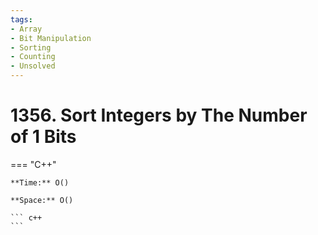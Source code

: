 ```yaml
---
tags:
- Array
- Bit Manipulation
- Sorting
- Counting
- Unsolved
---
```



# 1356. Sort Integers by The Number of 1 Bits

=== "C++"

    **Time:** O()

    **Space:** O()

    ``` c++
    ```